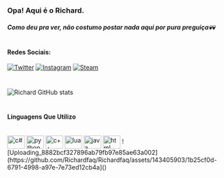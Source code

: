### Opa! Aqui é o Richard.
##### Como deu pra ver, não costumo postar nada aqui por pura preguiça💀💀
#
#### Redes Sociais:
[![Twitter](https://img.shields.io/badge/Twitter-1DA1F2?style=for-the-badge&logo=twitter&logoColor=white)](https://x.com/richardfaq_?t=z3jN1VYNiAdzCtHGM2-pDw&s=09)
[![Instagram](https://img.shields.io/badge/Instagram-E4405F?style=for-the-badge&logo=instagram&logoColor=white)](https://www.instagram.com/richardfaq_?igsh=cHhna25tYjZpMHBm)
[![Steam](https://img.shields.io/badge/Steam-000000?style=for-the-badge&logo=steam&logoColor=white)](https://steamcommunity.com/id/faqqy_/)
#
![Richard GitHub stats](https://github-readme-stats.vercel.app/api?username=Richardfaq&show_icons=true&theme=merko)
#
#### Linguagens Que Utilizo
<div style="display: inline_block"><br/>
<img align="center" alt="c#" height="30" width="40" src="https://cdn.jsdelivr.net/gh/devicons/devicon@latest/icons/csharp/csharp-plain.svg" />
<img align="center" alt="python" height="30" width="40" src="https://cdn.jsdelivr.net/gh/devicons/devicon@latest/icons/python/python-plain.svg" />
<img align="center" alt="c++" height="30" width="40" src="https://cdn.jsdelivr.net/gh/devicons/devicon@latest/icons/cplusplus/cplusplus-plain.svg" />
<img align="center" alt="lua" height="30" width="40" src="https://cdn.jsdelivr.net/gh/devicons/devicon@latest/icons/lua/lua-plain.svg" />
<img align="center" alt="java" height="30" width="40" src="https://cdn.jsdelivr.net/gh/devicons/devicon@latest/icons/java/java-original.svg" />
<img align="center" alt="html" height="30" width="40" src="https://cdn.jsdelivr.net/gh/devicons/devicon@latest/icons/html5/html5-plain.svg" />
![Uploading_8882bcf327896ab79fb97e85ae63a002](https://github.com/Richardfaq/Richardfaq/assets/143405903/1b25cf0d-6791-4998-a97e-7e73ed12cb4a]()
